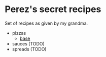 # Perez's secret recipes

Set of recipes as given by my grandma.

- pizzas
    - [base](./pizzas/base.md)
- sauces (TODO)
- spreads (TODO)